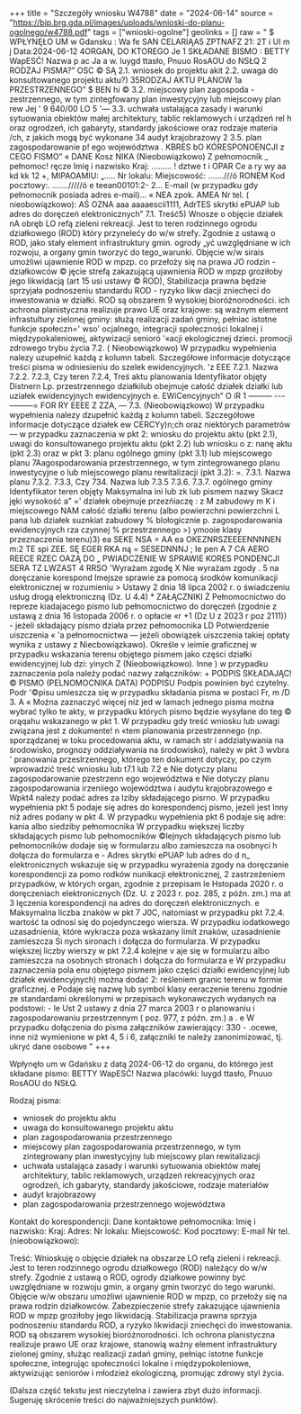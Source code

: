 +++
title = "Szczegóły wniosku W4788"
date = "2024-06-14"
source = "https://bip.brg.gda.pl/images/uploads/wnioski-do-planu-ogolnego/w4788.pdf"
tags = ["wnioski-ogolne"]
geolinks = []
raw = " $ WPŁYNĘŁO UM w Gdansku : Wa fe SAN CELARIĄA5 ZPTNAFZ 21: 2T i UI m j Data:2024-06-12  4ORGAN, DO KTOREGO Je 1 SKŁADANE BISMO  : BETTY WapESĆ! Nazwa  p ac Ja a  w. luygd ttasło, Pnuuo RosAOU do NSŁQ 2 RODZAJ PISMA?”  OSC © SĄ 2.1. wniosek do projektu akit 2.2. uwaga do konsultowanego projektu aktu?) 35RODZAJ AKTU PLANOW 1a PRZESTRZENNEGO” $ BEN hi © 3.2. miejscowy plan zagospoda -zestrzennego, w tym zintegfowany plan inwestycyjny lub miejscowy plan rew Jej ' 9 640/00 LO 5 '— 3.3. uchwała ustalająca zasady i warunki sytuowania obiektów małej architektury, tablic reklamowych i urządzeń rel h oraz ogrodzeń, ich gabaryty, standardy jakościowe oraz rodzaje materia /ch, z jakich mogą być wykonane 34 audyt krajobrazowy 2 3.5. plan zagospodarowanie p! ego województwa .  KBRES bO KÓRESPONOENCJI  z CEGO FISMO” « DANE Kosz NIKA (Nieobowiązkowo) Z pełnomocnik _ pełnomoc! ręcze Imię i nazwisko Kraj: ......... ! dztwe t i OPAR Ce a ry wy aa kd kk 12 +, MIPAOAMIU: „..... Nr lokalu: Miejscowość: .......///ó RONEM Kod pocztowy:. ......./////ó e teean00101:2- 2... E-mail (w przypadku gdy pełnomocnik posiada adres e-mail)... « NEA zpok. AMEA Nr tel. ( nieobowiązkowo): AŚ OZNA aaa aaaaescii1111, AdrTES skrytki ePUAP lub adres do doręczeń elektronicznych” 7.1. Treść5) Wnosze o objęcie działek nA obręb LO refą zieleni  rekreacji. Jest to teren rodzinnego ogrodu działkowego (ROD) który przynelećy do w/w strefy. Zgodnie z ustawą o ROD, jako stały element infrastruktury gmin. ogrody „yć uwzględniane w ich rozwoju, a organy gmin tworzyć do tego_warunki. Objęcie w/w sirais umożliwi ujawnienie ROD w mpzp. co przełoży się na prawa JO rodzin - działkowców © jęcie strefą zakazującą ujawnienia ROD w mpzp groziłoby jego likwidacją (art 15 usi ustawy © ROD), Stabilizacja prawna będzie sprzyjała podnoszeniu standardu ROD - ryzyko likw dacji zniecheci do inwestowania w działki. ROD są obszarem 9 wysokiej bioróżnorodności. ich achrona planistyczna realizuje prawo UE oraz krajowe: są ważnym element infrastultury zielonej gminy: służą realizacji zadań gminy, pełniac istotne funkcje społeczn=' wso' ocjalnego, integracji społeczności lokalnej i międzypokaleniowej, aktywizacji senioró '«acji ekologicznej dzieci. promocji zdrowego trybu życia 7.2. ( Nieobowiązkowo) W przypadku wypełnienia nalezy uzupełnić każdą z kolumn tabeli. Szczegółowe informacje dotyczące treści pisma w odniesieniu do szelek ewidencyjnych. 'z EEE 7.2.1. Nazwa  7.2.2. 7.2.3, Czy teren 7.2.4, Treś aktu planowania  Identyfikator  objęty Distnern Lp.  przestrzennego działkilub  obejmuje całość działek działki lub uziałek ewidencyjnych ewidencyjnych e. EWiCencyjnych” O iR  1 ——— --- ———= FOR RY EEEE Z ZZA, — 7.3. (Nieobowiązkowo) W przypadku wypełnienia nalezy dzupełnić każdą z kolumn tabeli. Szczegółowe informacje dotyczące działek ew CERCYy)n;ch oraz niektórych parametrów — w przypadku zaznaczenia w pkt 2: wniosku do projektu aktu (pkt 2.1), uwagi do konsultowanego projektu aktu (pkt 2.2) lub wniosku o z: nanę aktu (pkt 2.3) oraz w pkt 3: planu ogólnego gminy (pkt 3.1) lub miejscowego planu 7Aagospodarowania przestrzennego, w tym zintegrowanego planu inwestycyjne o lub miejscowego planu rewitalizacji (pkt 3.2): =. 7.3.1. Nazwa planu  7.3.2. 7.3.3, Czy 734. Nazwa lub  7.3.5 7.3.6.  7.3.7. ogólnego gminy Identyfikator  teren objęty  Maksymalna ini lub  zk lub  pismem nazwy Skacz  jęki wysokość  a” =' działek obejmuje przezńiaczę  : z M zabudowy m  K i miejscowego  NAM  całość działki terenu (albo powierzchni   powierzchni L  pana    lub działek suznkiat  zabudowy %  blołogicznie p. zagospodarowania   ewidencyjnych  rza   czynnej % przestrzennego   >) ymooie klasy    przeznaczenia     terenu)3)  ea SEKE NSA  = AA ea OKEZNRSZEEEENNNNEN m:2 TE spi ZEE. SĘ EGER RKA ną = SESEDNNNJ ; Ie pen A 7 CA AERO REECE RZEC OAZĄ DO „ PWIADCZENIE W SPRAWIE KORES PONDENCJI SERA TZ LWZAST 4 RRSO 'Wyrażam zgodę X Nie wyrażam zgody . 5 na doręczanie korespond Imejsze sprawie za pomocą środków komunikacji elektronicznej w rozumieniu > Ustawy 2 dnia 18 lipca 2002 r. o świadczeniu usług drogą elektroniczną (Dz. U 4.4) * ZAŁĄCZNIKI Ż Pełnomocnictwo do repreze kiadajacego pismo lub pełnomocnictwo do doręczeń (zgodnie z ustawą z dnia 16 listopada 2006 r. o opłacie «r +1 (Dz U z 2023 r poz 2111)) - jeżeli składający pismo działa przez pełnomocnika LD Potwierdzenie uiszczenia « 'a pełnomocnictwa — jeżeli obowiązek uiszczenia takiej opłaty wynika z ustawy z  Niecbowiązkawo). Określe v ieimie graficznej w przypadku wskazania terenu objętego pismem jako części działki ewidencyjnej lub dzi: yinych Z  (Nieobowiązkowo). Inne )  w przypadku zaznaczenia pola należy podać nazwy załączników: + PODPIS SKŁADAJĄC! © PISMO (PELNOMOCNIKA DATA) PODPISU Podpis powinien być czytelny. Podr '©pisu umieszcza się w przypadku składania pisma w postaci Fr, m /D 3. A « Można zaznaczyć więcej niż jed w lamach jednego pisma można wybrać tylko te akty, w przypadku których pismo będzie wysyłane do teg © orąqahu wskazanego w pkt 1. W przypadku gdy treść wniosku lub uwagi związana jest z dokumente! n «tem planowania przestrzennego (np. sporządzanej w toku procedowania aktu, w ramach str i addziatywania na środowisko, prognozy oddziaływania na środowisko), należy w pkt 3 wvbra ' pranowania przeslrzennego, którego ten dokument dotyczy, po czym wprowadzić treść wniosku lub t7.1 lub 7.2 e Nie dotyczy planu zagospodarowanie pzestrzenn ego województwa e Nie dotyczy planu zagospodarowania  irzeniiego województwa i audytu krajobrazowego e Wpkt4 nalezy podać adres za lziby składającego pisrno. W przypadku wypełnienia pkt 5 podaje się adres do korespondencj pismo, jezeli jest Inny niż adres podany w pkt 4. W przypadku wypełnienia pkt 6 podaje się adre: kania albo siedziby pełnomocnika W przypadku większej liczby składających pismo lub pełnomocników ©lejnych składających pismo lub pełnomocników dodaje się w formularzu albo zamieszcza na osobnyci h  dołącza do formularza e - Adres skrytki ePUAP lub adres do d n_ elektronicznych wskazuje się w przypadku wyrażenia zgody na doręczanie korespondencji za pomo rodków nunikacji ełektronicznej, 2 zastrzeżeniem przypadków, w których organ, zgodnie z przepisam le Hstopada 2020 r. o doręczeniach elektronicznych (Dz. U. z 2023 r. poz. 285, z późn. zm.) ma at 3 lęczenia korespondencji na adres do doręczeń elektronicznych. e Maksymalna liczba znaków w pkt 7 J0C, natomiast w przypadku pkt 7.2.4. wartość ta odnosi się do pojedynczego wiersza. W przypadku iodatkowego uzasadnienia, które wykracza poza wskazany limit znaków, uzasadnienie zamieszcza Si nych sironach i dołącza do formularza. W przypadku większej liczby wierszy w pkt 7.2.4 kolejne v aje się w formularzu albo zamieszcza na osobnych stronach i dołącza do formularza e W przypadku zaznaczenia pola enu objętego pismem jako części działki ewidencyjnej lub działek ewidencyjnych) można dodać 2: reśleniem granic terenu w formie graficznej. e Podaje się nazwę lub symbol klasy eeraczenie terenu zgodnie ze standardami określonymi w przepisach wykonawczych wydanych na podstowi: - le Ust 2 ustawy z dnia 27 marca 2003 r o planowaniu i zagospodarowaniu przestrzennym ( poz. 977, z późn. zm.) a . e W przypadku dołączenia do pisma załączników zawierający: 330 - .ocewe, inne niż wymienione w pkt 4, 5 i 6, załączniki te należy zanonimizować, tj. ukryć dane osobowe "
+++

Wpłynęło um w Gdańsku z datą 2024-06-12 do organu, do którego jest składane pismo: BETTY WapESĆ! Nazwa placówki: luygd ttasło, Pnuuo RosAOU do NSŁQ.

Rodzaj pisma:
- wniosek do projektu aktu
- uwaga do konsultowanego projektu aktu
- plan zagospodarowania przestrzennego
- miejscowy plan zagospodarowania przestrzennego, w tym zintegrowany plan inwestycyjny lub miejscowy plan rewitalizacji
- uchwała ustalająca zasady i warunki sytuowania obiektów małej architektury, tablic reklamowych, urządzeń rekreacyjnych oraz ogrodzeń, ich gabaryty, standardy jakościowe, rodzaje materiałów
- audyt krajobrazowy
- plan zagospodarowania przestrzennego województwa

Kontakt do korespondencji:
Dane kontaktowe pełnomocnika:
Imię i nazwisko:
Kraj:
Adres:
Nr lokalu:
Miejscowość:
Kod pocztowy:
E-mail
Nr tel. (nieobowiązkowo):

Treść: Wnioskuję o objęcie działek na obszarze LO refą zieleni i rekreacji. Jest to teren rodzinnego ogrodu działkowego (ROD) należący do w/w strefy. Zgodnie z ustawą o ROD, ogrody działkowe powinny być uwzględniane w rozwoju gmin, a organy gmin tworzyć do tego warunki. Objęcie w/w obszaru umożliwi ujawnienie ROD w mpzp, co przełoży się na prawa rodzin działkowców. Zabezpieczenie strefy zakazujące ujawnienia ROD w mpzp groziłoby jego likwidacją. Stabilizacja prawna sprzyja podnoszeniu standardu ROD, a ryzyko likwidacji zniechęci do inwestowania. ROD są obszarem wysokiej bioróżnorodności. Ich ochrona planistyczna realizuje prawo UE oraz krajowe, stanowią ważny element infrastruktury zielonej gminy, służąc realizacji zadań gminy, pełniąc istotne funkcje społeczne, integrując społeczności lokalne i międzypokoleniowe, aktywizując seniorów i młodzież ekologiczną, promując zdrowy styl życia.

(Dalsza część tekstu jest nieczytelna i zawiera zbyt dużo informacji. Sugeruję skrócenie treści do najważniejszych punktów).


